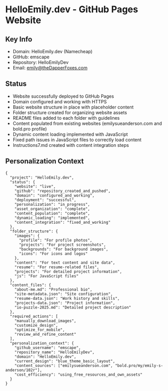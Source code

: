 # HelloEmily.dev - GitHub Pages Website

## Key Info
- Domain: HelloEmily.dev (Namecheap)
- GitHub: emscape
- Repository: HelloEmilyDev
- Email: emily@theDapperFoxes.com

## Status
- Website successfully deployed to GitHub Pages
- Domain configured and working with HTTPS
- Basic website structure in place with placeholder content
- Folder structure created for organizing website assets
- README files added to each folder with guidelines
- Content populated from existing websites (emilysueanderson.com and bold.pro profile)
- Dynamic content loading implemented with JavaScript
- Fixed path issues in JavaScript files to correctly load content
- Instructions7.md created with content integration steps

## Personalization Context
```
{
  "project": "HelloEmily.dev",
  "status": {
    "website": "live",
    "github": "repository_created_and_pushed",
    "domain": "configured_and_working",
    "deployment": "successful",
    "personalization": "in_progress",
    "asset_organization": "complete",
    "content_population": "complete",
    "dynamic_loading": "implemented",
    "content_integration": "fixed_and_working"
  },
  "folder_structure": {
    "images": {
      "profile": "For profile photos",
      "projects": "For project screenshots",
      "backgrounds": "For background images",
      "icons": "For icons and logos"
    },
    "content": "For text content and site data",
    "resume": "For resume-related files",
    "projects": "For detailed project information",
    "js": "For JavaScript files"
  },
  "content_files": {
    "about-me.md": "Professional bio",
    "site-metadata.json": "Site configuration",
    "resume-data.json": "Work history and skills",
    "projects-data.json": "Project information",
    "io-puzzle-2025.md": "Detailed project description"
  },
  "required_actions": [
    "manually_download_images",
    "customize_design",
    "optimize_for_mobile",
    "review_and_refine_content"
  ],
  "personalization_context": {
    "github_username": "emscape",
    "repository_name": "HelloEmilyDev",
    "domain": "HelloEmily.dev",
    "current_design": "blue_theme_basic_layout",
    "content_sources": ["emilysueanderson.com", "bold.pro/my/emily-s-anderson/102r"],
    "cost_efficiency": "using_free_resources_and_own_assets"
  }
}